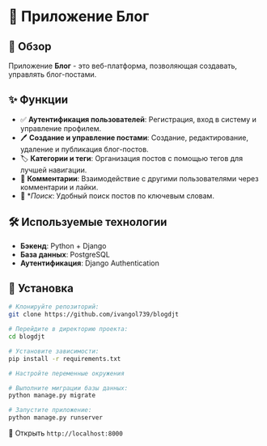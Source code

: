 # 📖 Приложение Блог

## 📝 Обзор

Приложение **Блог** - это веб-платформа, позволяющая  создавать, управлять блог-постами.

## ✨ Функции

- ✅ **Аутентификация пользователей**: Регистрация, вход в систему и управление профилем.
- 🖊️ **Создание и управление постами**: Создание, редактирование, удаление и публикация блог-постов.
- 🏷️ **Категории и теги**: Организация постов с помощью тегов для лучшей навигации.
- 💬 **Комментарии**: Взаимодействие с другими пользователями через комментарии и лайки.
- 🔎 **Поиск*: Удобный поиск постов по ключевым словам.

## 🛠️ Используемые технологии

- **Бэкенд**: Python + Django
- **База данных**: PostgreSQL
- **Аутентификация**: Django Authentication

## 🚀 Установка

```sh
# Клонируйте репозиторий:
git clone https://github.com/ivangol739/blogdjt

# Перейдите в директорию проекта:
cd blogdjt

# Установите зависимости:
pip install -r requirements.txt

# Настройте переменные окружения

# Выполните миграции базы данных:
python manage.py migrate

# Запустите приложение:
python manage.py runserver
```

📌 Открыть `http://localhost:8000` 